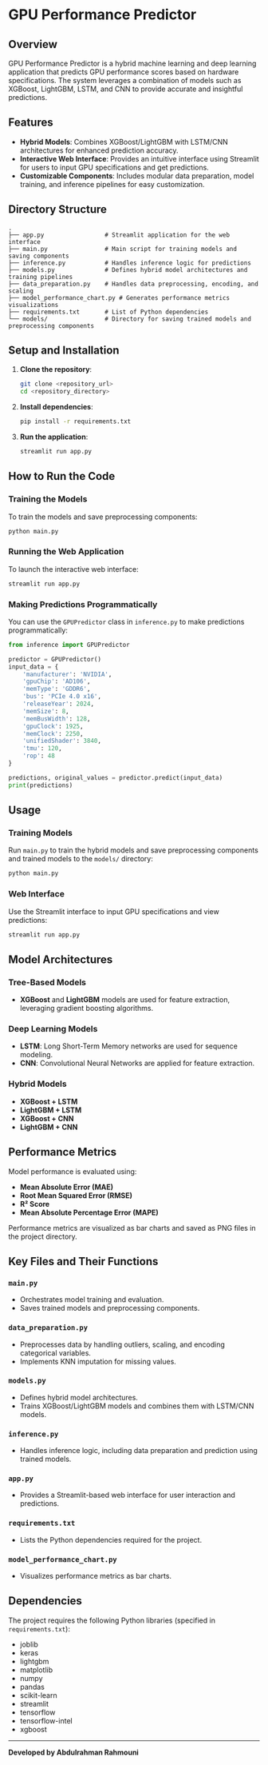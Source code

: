 # GPU Performance Predictor

## Overview
GPU Performance Predictor is a hybrid machine learning and deep learning application that predicts GPU performance scores based on hardware specifications. The system leverages a combination of models such as XGBoost, LightGBM, LSTM, and CNN to provide accurate and insightful predictions.

## Features
- **Hybrid Models**: Combines XGBoost/LightGBM with LSTM/CNN architectures for enhanced prediction accuracy.
- **Interactive Web Interface**: Provides an intuitive interface using Streamlit for users to input GPU specifications and get predictions.
- **Customizable Components**: Includes modular data preparation, model training, and inference pipelines for easy customization.

## Directory Structure
```
.
├── app.py                 # Streamlit application for the web interface
├── main.py                # Main script for training models and saving components
├── inference.py           # Handles inference logic for predictions
├── models.py              # Defines hybrid model architectures and training pipelines
├── data_preparation.py    # Handles data preprocessing, encoding, and scaling
├── model_performance_chart.py # Generates performance metrics visualizations
├── requirements.txt       # List of Python dependencies
└── models/                # Directory for saving trained models and preprocessing components
```

## Setup and Installation
1. **Clone the repository**:
   ```bash
   git clone <repository_url>
   cd <repository_directory>
   ```

2. **Install dependencies**:
   ```bash
   pip install -r requirements.txt
   ```

3. **Run the application**:
   ```bash
   streamlit run app.py
   ```

## How to Run the Code

### Training the Models
To train the models and save preprocessing components:
```bash
python main.py
```

### Running the Web Application
To launch the interactive web interface:
```bash
streamlit run app.py
```

### Making Predictions Programmatically
You can use the `GPUPredictor` class in `inference.py` to make predictions programmatically:
```python
from inference import GPUPredictor

predictor = GPUPredictor()
input_data = {
    'manufacturer': 'NVIDIA',
    'gpuChip': 'AD106',
    'memType': 'GDDR6',
    'bus': 'PCIe 4.0 x16',
    'releaseYear': 2024,
    'memSize': 8,
    'memBusWidth': 128,
    'gpuClock': 1925,
    'memClock': 2250,
    'unifiedShader': 3840,
    'tmu': 120,
    'rop': 48
}

predictions, original_values = predictor.predict(input_data)
print(predictions)
```

## Usage

### Training Models
Run `main.py` to train the hybrid models and save preprocessing components and trained models to the `models/` directory:
```bash
python main.py
```

### Web Interface
Use the Streamlit interface to input GPU specifications and view predictions:
```bash
streamlit run app.py
```

## Model Architectures

### Tree-Based Models
- **XGBoost** and **LightGBM** models are used for feature extraction, leveraging gradient boosting algorithms.

### Deep Learning Models
- **LSTM**: Long Short-Term Memory networks are used for sequence modeling.
- **CNN**: Convolutional Neural Networks are applied for feature extraction.

### Hybrid Models
- **XGBoost + LSTM**
- **LightGBM + LSTM**
- **XGBoost + CNN**
- **LightGBM + CNN**

## Performance Metrics
Model performance is evaluated using:
- **Mean Absolute Error (MAE)**
- **Root Mean Squared Error (RMSE)**
- **R² Score**
- **Mean Absolute Percentage Error (MAPE)**

Performance metrics are visualized as bar charts and saved as PNG files in the project directory.

## Key Files and Their Functions

### `main.py`
- Orchestrates model training and evaluation.
- Saves trained models and preprocessing components.

### `data_preparation.py`
- Preprocesses data by handling outliers, scaling, and encoding categorical variables.
- Implements KNN imputation for missing values.

### `models.py`
- Defines hybrid model architectures.
- Trains XGBoost/LightGBM models and combines them with LSTM/CNN models.

### `inference.py`
- Handles inference logic, including data preparation and prediction using trained models.

### `app.py`
- Provides a Streamlit-based web interface for user interaction and predictions.

### `requirements.txt`
- Lists the Python dependencies required for the project.

### `model_performance_chart.py`
- Visualizes performance metrics as bar charts.

## Dependencies
The project requires the following Python libraries (specified in `requirements.txt`):
- joblib
- keras
- lightgbm
- matplotlib
- numpy
- pandas
- scikit-learn
- streamlit
- tensorflow
- tensorflow-intel
- xgboost

---
**Developed by Abdulrahman Rahmouni**

